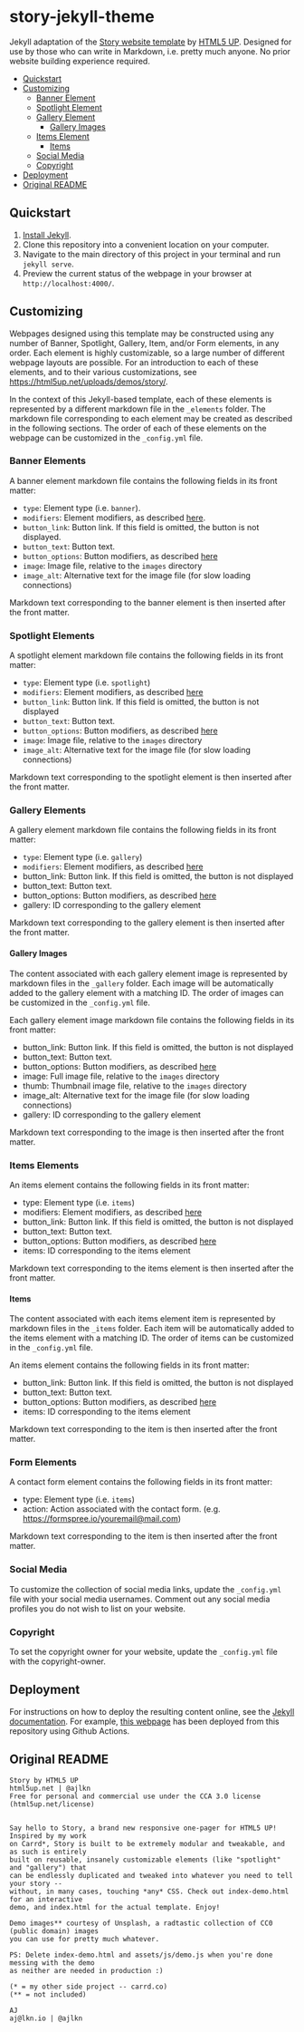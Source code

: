 # story-jekyll-theme
Jekyll adaptation of the [Story website template](https://html5up.net/uploads/demos/story/) by [HTML5 UP](https://html5up.net).  Designed for use by those who can write in Markdown, i.e. pretty much anyone.  No prior website building experience required.

- [Quickstart](#quickstart)
- [Customizing](#customizing)
  * [Banner Element](#banner-elements)
  * [Spotlight Element](#spotlight-elements)
  * [Gallery Element](#gallery-elements)
    + [Gallery Images](#gallery-images)
  * [Items Element](#items-elements)
    + [Items](#items)
  * [Social Media](#social-media)
  * [Copyright](#copyright)
- [Deployment](#deployment)
- [Original README](#original-readme)

## Quickstart

 1. [Install Jekyll](https://jekyllrb.com/docs/installation/).
 2. Clone this repository into a convenient location on your computer.
 3. Navigate to the main directory of this project in your terminal and run `jekyll serve`.
 4. Preview the current status of the webpage in your browser at `http://localhost:4000/`.

## Customizing

Webpages designed using this template may be constructed using any number of Banner, Spotlight, Gallery, Item, and/or Form elements, in any order.  Each element is highly customizable, so a large number of different webpage layouts are possible. For an introduction to each of these elements, and to their various customizations, see https://html5up.net/uploads/demos/story/.

In the context of this Jekyll-based template, each of these elements is represented by a different markdown file in the `_elements` folder.  The markdown file corresponding to each element may be created as described in the following sections.  The order of each of these elements on the webpage can be customized in the `_config.yml` file.

### Banner Elements

A banner element markdown file contains the following fields in its front matter: 
 - `type`: Element type (i.e. `banner`).
 - `modifiers`: Element modifiers, as described [here](https://html5up.net/uploads/demos/story/#reference-banner).
 - `button_link`: Button link.  If this field is omitted, the button is not displayed.
 - `button_text`: Button text.
 - `button_options`: Button modifiers, as described [here](https://html5up.net/uploads/demos/story/)
 - `image`: Image file, relative to the `images` directory
 - `image_alt`: Alternative text for the image file (for slow loading connections)

Markdown text corresponding to the banner element is then inserted after the front matter.

### Spotlight Elements

A spotlight element markdown file contains the following fields in its front matter: 
 - `type`: Element type (i.e. `spotlight`)
 - `modifiers`: Element modifiers, as described [here](https://html5up.net/uploads/demos/story/#reference-spotlight)
 - `button_link`: Button link.  If this field is omitted, the button is not displayed
 - `button_text`: Button text.
 - `button_options`: Button modifiers, as described [here](https://html5up.net/uploads/demos/story/)
 - `image`: Image file, relative to the `images` directory
 - `image_alt`: Alternative text for the image file (for slow loading connections)

Markdown text corresponding to the spotlight element is then inserted after the front matter.

### Gallery Elements

A gallery element markdown file contains the following fields in its front matter: 
 - `type`: Element type (i.e. `gallery`)
 - `modifiers`: Element modifiers, as described [here](https://html5up.net/uploads/demos/story/#reference-gallery)
 - button_link: Button link.  If this field is omitted, the button is not displayed
 - button_text: Button text.
 - button_options: Button modifiers, as described [here](https://html5up.net/uploads/demos/story/)
 - gallery: ID corresponding to the gallery element

Markdown text corresponding to the gallery element is then inserted after the front matter.

#### Gallery Images

The content associated with each gallery element image is represented by markdown files in the `_gallery` folder.  Each image will be automatically added to the gallery element with a matching ID.  The order of images can be customized in the `_config.yml` file.

Each gallery element image markdown file contains the following fields in its front matter:
 - button_link: Button link.  If this field is omitted, the button is not displayed
 - button_text: Button text.
 - button_options: Button modifiers, as described [here](https://html5up.net/uploads/demos/story/)
 - image: Full image file, relative to the `images` directory
 - thumb: Thumbnail image file, relative to the `images` directory
 - image_alt: Alternative text for the image file (for slow loading connections)
 - gallery: ID corresponding to the gallery element

Markdown text corresponding to the image is then inserted after the front matter.

### Items Elements

An items element contains the following fields in its front matter: 
 - type: Element type (i.e. `items`)
 - modifiers: Element modifiers, as described [here](https://html5up.net/uploads/demos/story/#reference-items)
 - button_link: Button link.  If this field is omitted, the button is not displayed
 - button_text: Button text.
 - button_options: Button modifiers, as described [here](https://html5up.net/uploads/demos/story/)
 - items: ID corresponding to the items element

Markdown text corresponding to the items element is then inserted after the front matter.

#### Items

The content associated with each items element item is represented by markdown files in the `_items` folder.  Each item will be automatically added to the items element with a matching ID.  The order of items can be customized in the `_config.yml` file.

An items element contains the following fields in its front matter: 
 - button_link: Button link.  If this field is omitted, the button is not displayed
 - button_text: Button text.
 - button_options: Button modifiers, as described [here](https://html5up.net/uploads/demos/story/)
 - items: ID corresponding to the items element

Markdown text corresponding to the item is then inserted after the front matter.

### Form Elements

A contact form element contains the following fields in its front matter:
 - type: Element type (i.e. `items`)
 - action: Action associated with the contact form. (e.g. https://formspree.io/youremail@mail.com)

Markdown text corresponding to the item is then inserted after the front matter.

### Social Media

To customize the collection of social media links, update the `_config.yml` file with your social media usernames.  Comment out any social media profiles you do not wish to list on your website. 

### Copyright

To set the copyright owner for your website, update the `_config.yml` file with the copyright-owner.

## Deployment

For instructions on how to deploy the resulting content online, see the [Jekyll documentation](https://jekyllrb.com/docs/deployment/).  For example, [this webpage](https://taylormcd.github.io/story-jekyll-theme/) has been deployed from this repository using Github Actions.

## Original README

```
Story by HTML5 UP
html5up.net | @ajlkn
Free for personal and commercial use under the CCA 3.0 license (html5up.net/license)


Say hello to Story, a brand new responsive one-pager for HTML5 UP! Inspired by my work
on Carrd*, Story is built to be extremely modular and tweakable, and as such is entirely
built on reusable, insanely customizable elements (like "spotlight" and "gallery") that
can be endlessly duplicated and tweaked into whatever you need to tell your story --
without, in many cases, touching *any* CSS. Check out index-demo.html for an interactive
demo, and index.html for the actual template. Enjoy!

Demo images** courtesy of Unsplash, a radtastic collection of CC0 (public domain) images
you can use for pretty much whatever.

PS: Delete index-demo.html and assets/js/demo.js when you're done messing with the demo
as neither are needed in production :)

(* = my other side project -- carrd.co)
(** = not included)

AJ
aj@lkn.io | @ajlkn
```
